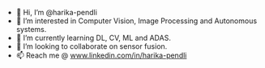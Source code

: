 - 👋 Hi, I’m @harika-pendli
- 👀 I’m interested in Computer Vision, Image Processing and Autonomous systems.
- 🌱 I’m currently learning DL, CV, ML and ADAS. 
- 💞️ I’m looking to collaborate on sensor fusion.
- 📫 Reach me @ www.linkedin.com/in/harika-pendli 

<!---
harika-pendli/harika-pendli is a ✨ special ✨ repository because its `README.md` (this file) appears on your GitHub profile.
You can click the Preview link to take a look at your changes.
--->
